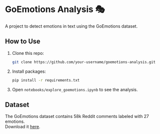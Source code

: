 # GoEmotions Analysis 🎭

A project to detect emotions in text using the GoEmotions dataset.

## How to Use
1. Clone this repo:
   ```bash
   git clone https://github.com/your-username/goemotions-analysis.git
   ```
2. Install packages:
   ```bash
   pip install -r requirements.txt
   ```
3. Open `notebooks/explore_goemotions.ipynb` to see the analysis.

## Dataset
The GoEmotions dataset contains 58k Reddit comments labeled with 27 emotions.  
Download it [here](https://github.com/google-research/google-research/tree/master/goemotions).
